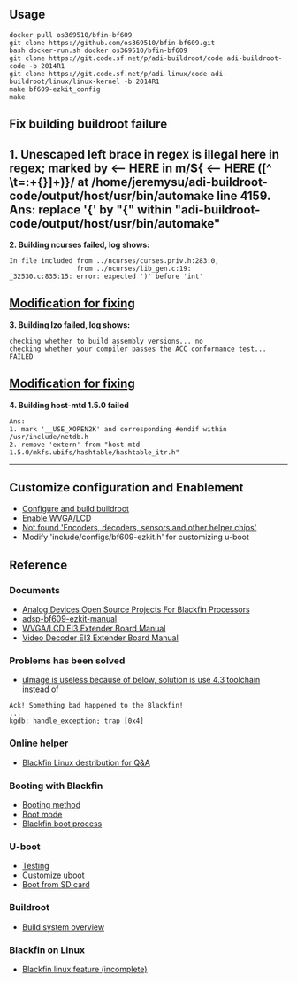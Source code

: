 ## Usage
```
docker pull os369510/bfin-bf609
git clone https://github.com/os369510/bfin-bf609.git
bash docker-run.sh docker os369510/bfin-bf609
git clone https://git.code.sf.net/p/adi-buildroot/code adi-buildroot-code -b 2014R1
git clone https://git.code.sf.net/p/adi-linux/code adi-buildroot/linux/linux-kernel -b 2014R1
make bf609-ezkit_config
make
```
## Fix building buildroot failure
**1. Unescaped left brace in regex is illegal here in regex; marked by <-- HERE in m/\${ <-- HERE ([^ \t=:+{}]+)}/ at /home/jeremysu/adi-buildroot-code/output/host/usr/bin/automake line 4159.**  
Ans:
replace '{' by "\{" within "adi-buildroot-code/output/host/usr/bin/automake"
---
**2. Building ncurses failed, log shows:**  
```
In file included from ../ncurses/curses.priv.h:283:0,
                 from ../ncurses/lib_gen.c:19:
_32530.c:835:15: error: expected ')' before 'int'
```
[Modification for fixing](https://github.com/pbouda/buildroot-qt-dev/issues/6)  
---
**3. Building lzo failed, log shows:**  
```
checking whether to build assembly versions... no
checking whether your compiler passes the ACC conformance test... FAILED
```
[Modification for fixing](https://community.nxp.com/thread/457348)  
---
**4. Building host-mtd 1.5.0 failed**  
```
Ans:
1. mark '__USE_XOPEN2K' and corresponding #endif within /usr/include/netdb.h
2. remove 'extern' from "host-mtd-1.5.0/mkfs.ubifs/hashtable/hashtable_itr.h"
```
---

## Customize configuration and Enablement
- [Configure and build buildroot](https://blackfin.uclinux.org/doku.php?id=buildroot:build-system:build_a_target)  
- [Enable WVGA/LCD](https://blackfin.uclinux.org/doku.php?id=video_loop_back&s[]=wvga&s[]=lcd)  
- [Not found 'Encoders, decoders, sensors and other helper chips'](https://forum.armbian.com/topic/151-how-to-activate-device-drivers-multimedia-support-encoders-decoders-sensors-and-other-helper-chipsvideo_saa711x/)  
- Modify 'include/configs/bf609-ezkit.h' for customizing u-boot  

## Reference
### Documents
- [Analog Devices Open Source Projects For Blackfin Processors](https://blackfin.uclinux.org)  
- [adsp-bf609-ezkit-manual](https://www.analog.com/media/en/dsp-documentation/evaluation-kit-manuals/adsp-bf609_ezkit_manual.pdf)  
- [WVGA/LCD EI3 Extender Board Manual](https://www.analog.com/media/en/dsp-documentation/evaluation-kit-manuals/wvgalcd_ei3_extender_man_rev.1.0.pdf)  
- [Video Decoder EI3 Extender Board Manual](https://www.analog.com/media/en/dsp-documentation/evaluation-kit-manuals/video_decoder_ei3_extender_man_rev.1.1.pdf)  
### Problems has been solved
- [uImage is useless because of below, solution is use 4.3 toolchain instead of](https://ez.analog.com/dsp/software-and-development-tools/linux-blackfin/f/q-a/69007/bf609-uclinux-booting-fails/86228#86228)  
```
Ack! Something bad happened to the Blackfin!
...
kgdb: handle_exception; trap [0x4]
```
### Online helper
- [Blackfin Linux destribution for Q&A](https://ez.analog.com/dsp/software-and-development-tools/linux-blackfin/)  
### Booting with Blackfin
- [Booting method](https://blackfin.uclinux.org/doku.php?id=bootloaders:u-boot:booting_methods)  
- [Boot mode](https://blackfin.uclinux.org/doku.php?id=bootloaders:bootrom#boot_modes)  
- [Blackfin boot process](https://blackfin.uclinux.org/doku.php?id=bootloaders)  
### U-boot
- [Testing](https://blackfin.uclinux.org/doku.php?id=bootloaders:u-boot:testing)  
- [Customize uboot](http://pominglee.blogspot.com/2016/12/u-boot-2016.html)  
- [Boot from SD card](https://www.96boards.org/blog/boot-linux-from-sd-card-uboot/)  
### Buildroot
- [Build system overview](https://blackfin.uclinux.org/doku.php?id=buildroot:build-system)  
### Blackfin on Linux
- [Blackfin linux feature (incomplete)](https://blackfin.uclinux.org/doku.php?id=uclinux-dist:features)  
